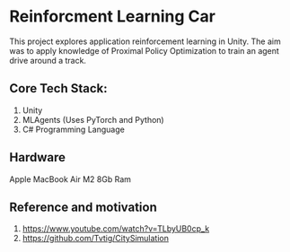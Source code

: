# Reinforcment Learning Car

This project explores application reinforcement learning in Unity. The aim was to apply knowledge of Proximal Policy Optimization to train an agent drive around a track.

## Core Tech Stack:

1. Unity
2. MLAgents (Uses PyTorch and Python)
3. C# Programming Language

## Hardware

Apple MacBook Air M2 8Gb Ram

## Reference and motivation

1. https://www.youtube.com/watch?v=TLbyUB0cp_k
2. https://github.com/Tvtig/CitySimulation
